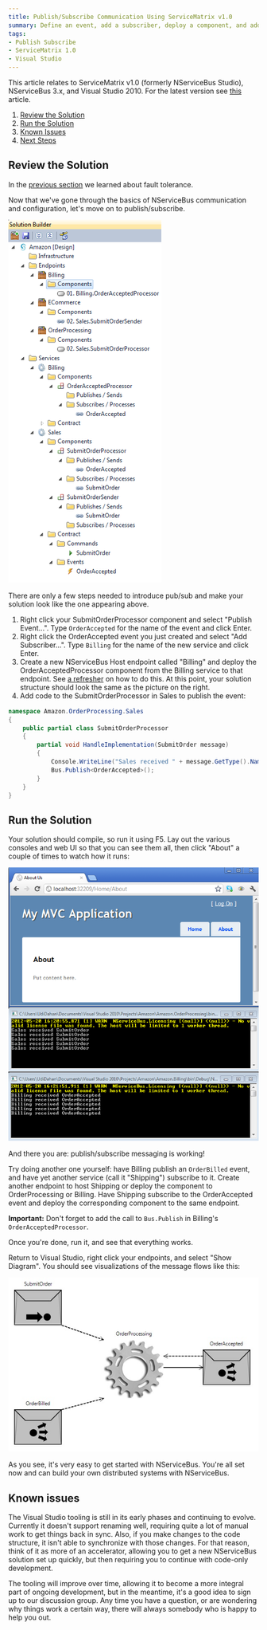 ```yaml
---
title: Publish/Subscribe Communication Using ServiceMatrix v1.0
summary: Define an event, add a subscriber, deploy a component, and add code to publisher and subscriber.
tags:
- Publish Subscribe
- ServiceMatrix 1.0
- Visual Studio
---
```


This article relates to ServiceMatrix v1.0 (formerly NServiceBus Studio), NServiceBus 3.x, and Visual Studio 2010.  For the latest version see [this](getting-started-with-nservicebus-using-servicematrix-2.0-publish-subscribe.md "ServiceMatrix 2.0 Publish Subscribe") article.

1. [Review the Solution](#review-the-solution)
2. [Run the Solution](#run-the-solution)
3. [Known Issues](#known-issues)
4. [Next Steps](#next-steps)

## Review the Solution

In the [previous section](getting-started-fault-tolerance-servicematrix-1.0.md) we learned about fault tolerance.

Now that we've gone through the basics of NServiceBus communication and configuration, let's move on to publish/subscribe.

![Full Solution Builder](images/1.0/getting-started11.png)

There are only a few steps needed to introduce pub/sub and make your solution look like the one appearing above.

1.  Right click your SubmitOrderProcessor component and select "Publish Event...". Type `OrderAccepted` for the name of the event and click Enter.
2.  Right click the OrderAccepted event you just created and select "Add Subscriber...". Type `Billing` for the name of the new service and click Enter.
3.  Create a new NServiceBus Host endpoint called "Billing" and deploy the OrderAcceptedProcessor component from the Billing service to that endpoint. See [a refresher](getting-started-creating-a-new-project-servicematrix-1.0.md) on how to do this. At this point, your solution structure should look the same as the picture on the right.
4.  Add code to the SubmitOrderProcessor in Sales to publish the event:

```C#
namespace Amazon.OrderProcessing.Sales
{
    public partial class SubmitOrderProcessor
    {
        partial void HandleImplementation(SubmitOrder message)
        {
            Console.WriteLine("Sales received " + message.GetType().Name);
            Bus.Publish<OrderAccepted>();
        }
    }
}
```

## Run the Solution

Your solution should compile, so run it using F5.
Lay out the various consoles and web UI so that you can see them all, then click "About" a couple of times to watch how it runs:

![Running Pub/Sub](images/1.0/getting-started12.png)

And there you are: publish/subscribe messaging is working!

Try doing another one yourself: have Billing publish an `OrderBilled` event, and have yet another service (call it "Shipping") subscribe to it. Create another endpoint to host Shipping or deploy the component to OrderProcessing or Billing. Have Shipping subscribe to the OrderAccepted event and deploy the corresponding component to the same endpoint.

**Important:** Don't forget to add the call to `Bus.Publish` in Billing's `OrderAcceptedProcessor`.

Once you're done, run it, and see that everything works.

Return to Visual Studio, right click your endpoints, and select "Show Diagram". You should see visualizations of the message flows like this:

![Endpoint message flow](images/1.0/getting-started13.jpg)

As you see, it's very easy to get started with NServiceBus. You're all set now and can build your own distributed systems with NServiceBus.

## Known issues

The Visual Studio tooling is still in its early phases and continuing to evolve. Currently it doesn't support renaming well, requiring quite a lot of manual work to get things back in sync. Also, if you make changes to the code structure, it isn't able to synchronize with those changes. For that reason, think of it as more of an accelerator, allowing you to get a new NServiceBus solution set up quickly, but then requiring you to continue with code-only development.

The tooling will improve over time, allowing it to become a more integral part of ongoing development, but in the meantime, it's a good idea to sign up to our discussion group. Any time you have a question, or are wondering why things work a certain way, there will always somebody who is happy to help you out.
